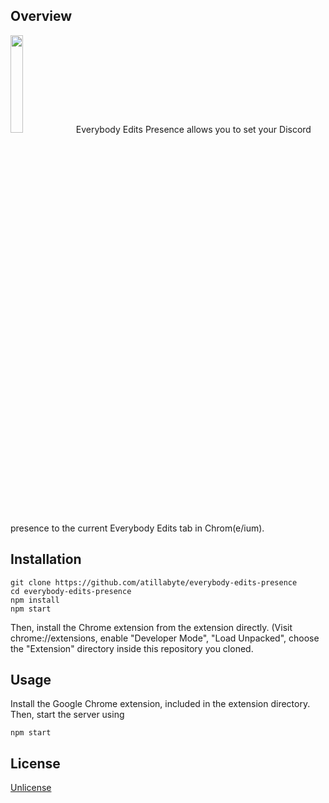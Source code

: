 ## Overview

<img src="https://i.imgur.com/Wz3HI5R.png" width="20%" />
Everybody Edits Presence allows you to set your Discord presence to the current Everybody Edits tab in Chrom(e/ium).  

## Installation

```
git clone https://github.com/atillabyte/everybody-edits-presence
cd everybody-edits-presence
npm install
npm start
```
Then, install the Chrome extension from the extension directly. (Visit chrome://extensions, enable "Developer Mode", "Load Unpacked", choose the "Extension" directory inside this repository you cloned.

## Usage
Install the Google Chrome extension, included in the extension directory. Then, start the server using
```
npm start
```

## License

[Unlicense](http://unlicense.org/)